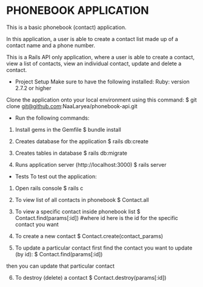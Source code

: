 # PHONEBOOK APPLICATION
This is a basic phonebook (contact) application.

In this application, a user is able to create a contact list made up of a contact name and a phone number.

This is a Rails API only application, where a user is able to create a contact, view a list of contacts, view an individual contact, update and delete a contact.

* Project Setup
Make sure to have the following installed:
Ruby: version 2.7.2 or higher

Clone the application onto your local environment using this command:
$ git clone git@github.com:NaaLaryea/phonebook-api.git

* Run the following commands:
1. Install gems in the Gemfile
$ bundle install

2. Creates database for the application
$ rails db:create

3. Creates tables in database
$ rails db:migrate

4. Runs application server (http://localhost:3000)
$ rails server

* Tests
To test out the application:

1. Open rails console
$ rails c

2. To view list of all contacts in phonebook
$ Contact.all 

3. To view a specific contact inside phonebook list
$ Contact.find(params[:id]) #where id here is the id for the specific contact you want

4. To create a new contact 
$ Contact.create(contact_params)

5. To update a particular contact
first find the contact you want to update (by id):
$ Contact.find(params[:id])

then you can update that particular contact

6. To destroy (delete) a contact
$ Contact.destroy(params[:id])

